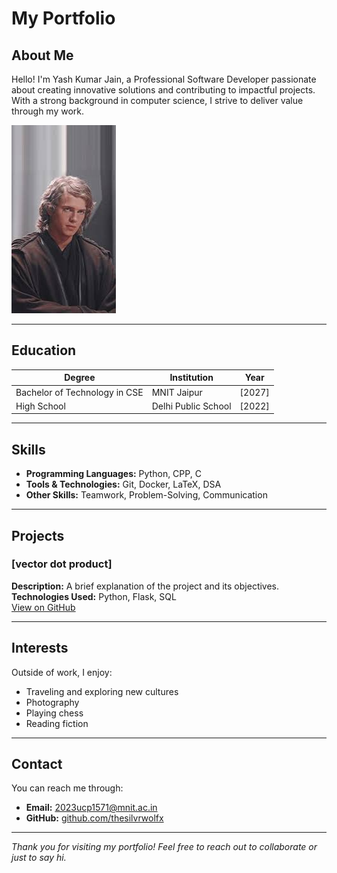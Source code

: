 # My Portfolio

## About Me
Hello! I'm Yash Kumar Jain, a Professional Software Developer passionate about creating innovative solutions and contributing to impactful projects. With a strong background in computer science, I strive to deliver value through my work.

![My Photo](ani.jpeg)

---

## Education

| Degree             | Institution              | Year       |
|--------------------|--------------------------|------------|
| Bachelor of Technology in CSE | MNIT Jaipur | [2027]     |
| High School | Delhi Public School           | [2022]     |

---

## Skills
- **Programming Languages:** Python, CPP, C
- **Tools & Technologies:** Git, Docker, LaTeX, DSA
- **Other Skills:** Teamwork, Problem-Solving, Communication

---

## Projects

### [vector dot product]
**Description:** A brief explanation of the project and its objectives.  
**Technologies Used:** Python, Flask, SQL  
[View on GitHub](https://github.com/thesilvrwolfx/silvr-repo)

---

## Interests
Outside of work, I enjoy:  
- Traveling and exploring new cultures  
- Photography  
- Playing chess  
- Reading fiction

---

## Contact
You can reach me through:  
- **Email:** [2023ucp1571@mnit.ac.in](mailto:2023ucp1571@mnit.ac.in) 
- **GitHub:** [github.com/thesilvrwolfx](https://github.com/thesilvrwolfx)

---

*Thank you for visiting my portfolio! Feel free to reach out to collaborate or just to say hi.*

